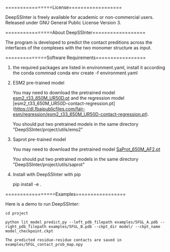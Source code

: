 ================License==================

DeepSSInter is freely available for academic or non-commercial users. 
Released under GNU General Public License Version 3.

================About DeepSSInter==================

The program is developed to predict the contact preditions across the interfaces of
the complexes with the two monomer structure as input. 


==============Software Requirements=================

1. the required packages are listed in environment.yaml, install it according the conda commnad
    conda env create -f environment.yaml

2. ESM2 pre-trained model

    You may need to download the pretrained model [esm2_t33_650M_UR50D.pt](https://github.com/facebookresearch/esm) 
    and the regression model [esm2_t33_650M_UR50D-contact-regression.pt] 
    (https://dl.fbaipublicfiles.com/fair-esm/regression/esm2_t33_650M_UR50D-contact-regression.pt).

    You should put two pretrained models in the same directory "DeepSSInter/project/utils/ems2"

3. Saprot pre-trained model

    You may need to download the pretrained model [SaProt_650M_AF2.pt](https://huggingface.co/westlake-repl/SaProt_650M_AF2)

    You should put two pretrained models in the same directory "DeepSSInter/project/utils/saprot"

4. Install with DeepSSInter with pip

    pip install -e .


=================Examples=================

Here is a demo to run DeepSSInter:

    cd project

    python lit_model_predict.py --left_pdb_filepath examples/5FGL_A.pdb --right_pdb_filepath examples/5FGL_B.pdb --ckpt_dir model/ --ckpt_name model_checkpoint.ckpt

    The predicted residue-residue contacts are saved in examples/5FGL_contact_prob_map.npy


